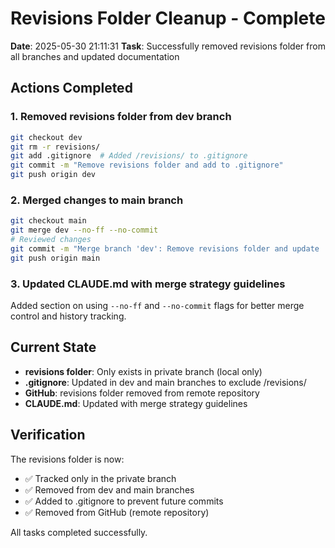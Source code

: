 # Revisions Folder Cleanup - Complete
**Date**: 2025-05-30 21:11:31
**Task**: Successfully removed revisions folder from all branches and updated documentation

## Actions Completed

### 1. Removed revisions folder from dev branch
```bash
git checkout dev
git rm -r revisions/
git add .gitignore  # Added /revisions/ to .gitignore
git commit -m "Remove revisions folder and add to .gitignore"
git push origin dev
```

### 2. Merged changes to main branch
```bash
git checkout main
git merge dev --no-ff --no-commit
# Reviewed changes
git commit -m "Merge branch 'dev': Remove revisions folder and update .gitignore"
git push origin main
```

### 3. Updated CLAUDE.md with merge strategy guidelines
Added section on using `--no-ff` and `--no-commit` flags for better merge control and history tracking.

## Current State

- **revisions folder**: Only exists in private branch (local only)
- **.gitignore**: Updated in dev and main branches to exclude /revisions/
- **GitHub**: revisions folder removed from remote repository
- **CLAUDE.md**: Updated with merge strategy guidelines

## Verification

The revisions folder is now:
- ✅ Tracked only in the private branch
- ✅ Removed from dev and main branches
- ✅ Added to .gitignore to prevent future commits
- ✅ Removed from GitHub (remote repository)

All tasks completed successfully.